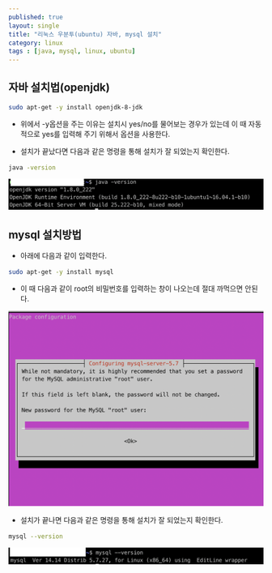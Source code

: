 ```yaml
---
published: true
layout: single
title: "리눅스 우분투(ubuntu) 자바, mysql 설치"
category: linux
tags : [java, mysql, linux, ubuntu]
---
```


## 자바 설치법(openjdk)


```bash
sudo apt-get -y install openjdk-8-jdk
```

- 위에서 -y옵션을 주는 이유는 설치시 yes/no를 물어보는 경우가 있는데 이 때 자동적으로 yes를 입력해 주기 위해서 옵션을 사용한다.

- 설치가 끝났다면 다음과 같은 명령을 통해 설치가 잘 되었는지 확인한다.


```bash
java -version
```


![java-version](/image/check-java-version.jpeg)


## mysql 설치방법 


- 아래에 다음과 같이 입력한다.

```bash
sudo apt-get -y install mysql
```


- 이 때 다음과 같이 root의 비밀번호를 입력하는 창이 나오는데 절대 까먹으면 안된다.


![mysql-server](/image/mysql-setup1.jpeg)


- 설치가 끝나면 다음과 같은 명령을 통해 설치가 잘 되었는지 확인한다.


```bash
mysql --version
```


![mysql-version](/image/check-mysql-version.jpeg)
